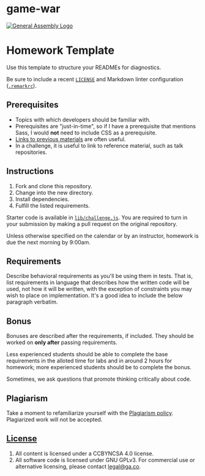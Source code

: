 # game-war

[![General Assembly Logo](https://camo.githubusercontent.com/1a91b05b8f4d44b5bbfb83abac2b0996d8e26c92/687474703a2f2f692e696d6775722e636f6d2f6b6538555354712e706e67)](https://generalassemb.ly/education/web-development-immersive)

# Homework Template

Use this template to structure your READMEs for diagnostics.

Be sure to include a recent [`LICENSE`](LICENSE) and Markdown linter
configuration ([`.remarkrc`](.remarkrc)).

## Prerequisites

* Topics with which developers should be familiar with.
* Prerequisites are "just-in-time", so if I have a prerequisite that mentions
  Sass, I would **not** need to include CSS as a prerequisite.
* [Links to previous materials](https://www.youtube.com/watch?v=dQw4w9WgXcQ)
  are often useful.
* In a challenge, it is useful to link to reference material, such as talk
  repositories.

## Instructions

1. Fork and clone this repository.
1. Change into the new directory.
1. Install dependencies.
1. Fulfill the listed requirements.

Starter code is available in [`lib/challenge.js`](lib/challenge.js). You are
required to turn in your submission by making a pull request on the original
repository.

Unless otherwise specified on the calendar or by an instructor, homework is due
the next morning by 9:00am.

## Requirements

Describe behavioral requirements as you'll be using them in tests. That is,
list requirements in language that describes how the written code will be used,
not how it will be written, with the exception of constraints you may wish to
place on implementation. It's a good idea to include the below paragraph
verbatim.

## Bonus

Bonuses are described after the requirements, if included. They should be worked
on **only after** passing requirements.

Less experienced students should be able to complete the base requirements in
the alloted time for labs and in around 2 hours for homework; more experienced
students should be to complete the bonus.

Sometimes, we ask questions that promote thinking critically about code.

## Plagiarism

Take a moment to refamiliarize yourself with the [Plagiarism policy](https://git.generalassemb.ly/DC-WDI/Administrative/blob/master/plagiarism.md). Plagiarized work will not be accepted.

## [License](LICENSE)

1.  All content is licensed under a CC­BY­NC­SA 4.0 license.
1.  All software code is licensed under GNU GPLv3. For commercial use or
    alternative licensing, please contact legal@ga.co.
